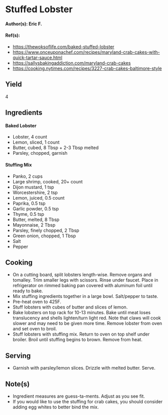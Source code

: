 # Stuffed Lobster
#### Author(s): Eric F.
#### Ref(s):
- https://thewoksoflife.com/baked-stuffed-lobster
- https://www.onceuponachef.com/recipes/maryland-crab-cakes-with-quick-tartar-sauce.html
- https://sallysbakingaddiction.com/maryland-crab-cakes
- https://cooking.nytimes.com/recipes/3227-crab-cakes-baltimore-style

## Yield
4

## Ingredients
#### Baked Lobster
* Lobster, 4 count
* Lemon, sliced, 1 count
* Butter, cubed, 8 Tbsp + 2-3 Tbsp melted
* Parsley, chopped, garnish

#### Stuffing Mix
* Panko, 2 cups
* Large shrimp, cooked, 20+ count
* Dijon mustard, 1 tsp
* Worcestershire, 2 tsp
* Lemon, juiced, 0.5 count
* Paprika, 0.5 tsp
* Garlic powder, 0.5 tsp
* Thyme, 0.5 tsp
* Butter, melted, 8 Tbsp
* Mayonnaise, 2 Tbsp
* Parsley, finely chopped, 2 Tbsp
* Green onion, chopped, 1 Tbsp
* Salt
* Pepper

## Cooking
- On a cutting board, split lobsters length-wise. Remove organs and tomalley. Trim smaller legs with scissors. Rinse under faucet. Place in refrigerator on rimmed baking pan covered with aluminum foil until ready to bake.
- Mix stuffing ingredients together in a large bowl. Salt/pepper to taste.
- Pre-heat oven to 425F.
- Stuff lobsters with cubes of butter and slices of lemon.
- Bake lobsters on top rack for 10-13 minutes. Bake until meat loses translucency and shells lighten/turn light red. Note that claws will cook slower and may need to be given more time. Remove lobster from oven and set oven to broil.
- Stuff lobsters with stuffing mix. Return to oven on top shelf under broiler. Broil until stuffing begins to brown. Remove from heat.

## Serving
- Garnish with parsley/lemon slices. Drizzle with melted butter. Serve.

## Note(s)
- Ingredient measures are guess-ta-ments. Adjust as you see fit.
- If you would like to use the stuffing for crab cakes, you should consider adding egg whites to better bind the mix.
